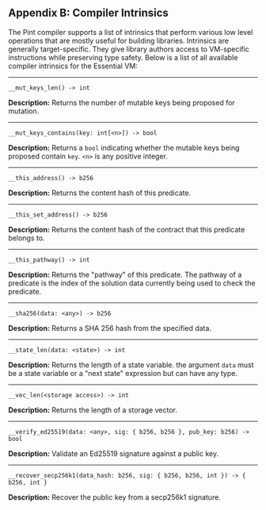 ## Appendix B: Compiler Intrinsics

The Pint compiler supports a list of intrinsics that perform various low level operations that are
mostly useful for building libraries. Intrinsics are generally target-specific. They give library
authors access to VM-specific instructions while preserving type safety. Below is a list of all
available compiler intrinsics for the Essential VM:

---

```pint
__mut_keys_len() -> int
```

**Description:** Returns the number of mutable keys being proposed for mutation.

---

```pint
__mut_keys_contains(key: int[<n>]) -> bool
```

**Description:** Returns a `bool` indicating whether the mutable keys being proposed contain `key`.
`<n>` is any positive integer.

---

```pint
__this_address() -> b256
```

**Description:** Returns the content hash of this predicate.

---

```pint
__this_set_address() -> b256
```

**Description:** Returns the content hash of the contract that this predicate belongs to.

---

```pint
__this_pathway() -> int
```

**Description:** Returns the "pathway" of this predicate. The pathway of a predicate is the index of
the solution data currently being used to check the predicate.

---

```pint
__sha256(data: <any>) -> b256
```

**Description:** Returns a SHA 256 hash from the specified data.

---

```pint
__state_len(data: <state>) -> int
```

**Description:** Returns the length of a state variable. the argument `data` must be a state
variable or a "next state" expression but can have any type.

---

```pint
__vec_len(<storage access>) -> int
```

**Description:** Returns the length of a storage vector.

---

```pint
__verify_ed25519(data: <any>, sig: { b256, b256 }, pub_key: b256) -> bool
```

**Description:** Validate an Ed25519 signature against a public key.

---

```pint
__recover_secp256k1(data_hash: b256, sig: { b256, b256, int }) -> { b256, int }
```

**Description:** Recover the public key from a secp256k1 signature.
